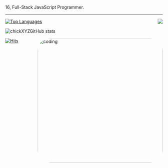 16, Full-Stack JavaScript Programmer.

---
<a href="https://discord.com/users/255334252491571200">
  <img src="https://lanyard-profile-readme.vercel.app/api/255334252491571200?hideTimestamp=true&idleMessage=Just%20chillin'%20at%20the%20moment..." align="right" />
</a>

[![Top Languages](https://github-readme-stats.vercel.app/api/top-langs/?username=chickXYZ&layout=compact&langs_count=10&theme=tokyonight)](https://github.com/chickXYZ/github-readme-stats)

![chickXYZGitHub stats](https://github-readme-stats.vercel.app/api?username=chickXYZ&show_icons=true&theme=tokyonight)

<img align="right" alt="coding" width="400" style="border-radius: 1vh;" src="https://media1.giphy.com/media/qgQUggAC3Pfv687qPC/giphy.gif">

[![Hits](https://hits.link/hits?url=https://github.com/chickXYZ&bgLeft=444444&bgRight=575fff&label=visits)](https://hits.link)
